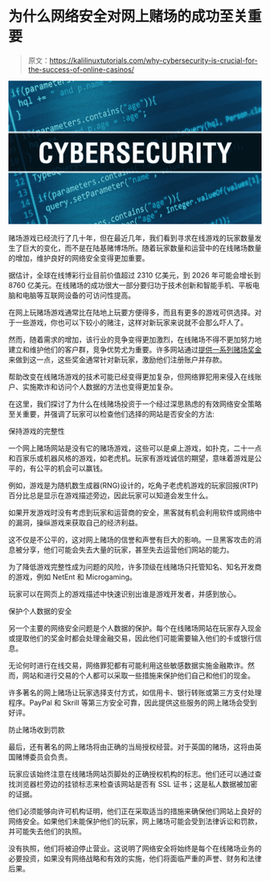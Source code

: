 # 为什么网络安全对网上赌场的成功至关重要

> 原文：<https://kalilinuxtutorials.com/why-cybersecurity-is-crucial-for-the-success-of-online-casinos/>

[![](img//0448736b2cd27d2a6ed546e799e1116f.png)](https://blogger.googleusercontent.com/img/b/R29vZ2xl/AVvXsEhbJnwBvRlh8ARuDlgd713UNiKHLXqr6Xgk34kdIShBqtDEayAC-9fB2_ZZRKRcfcCPyWXm13m9J7m37DSsgql8wsPPr23wjAdhKEXLhnMRERms9pFLtwZnMx9Gh3ZaZU0bI4hHmX4Dmp7d79KSclAZxpesjhyNC_g9E3fagS70zPGS4fHnfMlh5qGe6g/s16000/cybersecurity.jpg)

赌场游戏已经流行了几十年，但在最近几年，我们看到寻求在线游戏的玩家数量发生了巨大的变化，而不是在陆基赌博场所。随着玩家数量和运营中的在线赌场数量的增加，维护良好的网络安全变得更加重要。

据估计，全球在线博彩行业目前价值超过 2310 亿美元，到 2026 年可能会增长到 8760 亿美元。在线赌场的成功很大一部分要归功于技术创新和智能手机、平板电脑和电脑等互联网设备的可访问性提高。

在网上玩赌场游戏通常比在陆地上玩要方便得多，而且有更多的游戏可供选择。对于一些游戏，你也可以下较小的赌注，这样对新玩家来说就不会那么吓人了。

然而，随着需求的增加，该行业的竞争变得更加激烈，在线赌场不得不更加努力地建立和维护他们的客户群，竞争优势尤为重要。许多网站通过[提供一系列赌场奖金](https://www.gambling.com/online-casinos/bonuses)来做到这一点，这些奖金通常针对新玩家，激励他们注册账户并存款。

帮助改变在线赌场游戏的技术可能已经变得更加复杂，但网络罪犯用来侵入在线账户、实施欺诈和访问个人数据的方法也变得更加复杂。

在这里，我们探讨了为什么在线赌场投资于一个经过深思熟虑的有效网络安全策略至关重要，并强调了玩家可以检查他们选择的网站是否安全的方法:

保持游戏的完整性

一个网上赌场网站是没有它的赌场游戏，这些可以是桌上游戏，如扑克，二十一点和百家乐或机器风格的游戏，如老虎机。玩家有游戏诚信的期望，意味着游戏是公平的，有公平的机会可以赢钱。

例如，游戏是为随机数生成器(RNG)设计的，吃角子老虎机游戏的玩家回报(RTP)百分比总是显示在游戏描述旁边，因此玩家可以知道会发生什么。

如果开发游戏时没有考虑到玩家和运营商的安全，黑客就有机会利用软件或网络中的漏洞，操纵游戏来获取自己的经济利益。

这不仅是不公平的，这对网上赌场的信誉和声誉有巨大的影响。一旦黑客攻击的消息被分享，他们可能会失去大量的玩家，甚至失去运营他们网站的能力。

为了降低游戏完整性成为问题的风险，许多顶级在线赌场只托管知名、知名开发商的游戏，例如 NetEnt 和 Microgaming。

玩家可以在网页上的游戏描述中快速识别出谁是游戏开发者，并感到放心。

保护个人数据的安全

另一个主要的网络安全问题是个人数据的保护。每个在线赌场网站在玩家存入现金或提取他们的奖金时都会处理金融交易，因此他们可能需要输入他们的卡或银行信息。

无论何时进行在线交易，网络罪犯都有可能利用这些敏感数据实施金融欺诈。然而，网站和进行交易的个人都可以采取一些措施来保护他们自己和他们的现金。

许多著名的网上赌场让玩家选择支付方式，如信用卡、银行转账或第三方支付处理程序。PayPal 和 Skrill 等第三方安全可靠，因此提供这些服务的网上赌场会受到好评。

防止赌场收到罚款

最后，还有著名的网上赌场将由正确的当局授权经营。对于英国的赌场，这将由英国赌博委员会负责。

玩家应该始终注意在线赌场网站页脚处的正确授权机构的标志。他们还可以通过查找浏览器栏旁边的挂锁标志来检查该网站是否有 SSL 证书；这是私人数据被加密的证据。

他们必须能够向许可机构证明，他们正在采取适当的措施来确保他们网站上良好的网络安全。如果他们未能保护他们的玩家，网上赌场可能会受到法律诉讼和罚款，并可能失去他们的执照。

没有执照，他们将被迫停止营业。这说明了网络安全将始终是每个在线赌场业务的必要投资，如果没有网络战略和有效的实施，他们将面临严重的声誉、财务和法律后果。